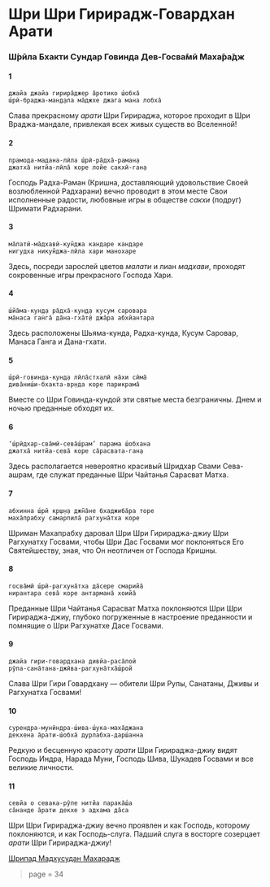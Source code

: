 # Шри Шри Гирирадж-Говардхан Арати

### Ш́рӣла Бхакти Сундар Говинда Дев-Госва̄мӣ Маха̄ра̄дж

#### 1

    джайа джайа гирира̄джер а̄ротико ш́обха̄
    ш́рӣ-браджа-ман̣д̣ала ма̄джхе джага мана лобха̄

Слава прекрасному *арати* Шри Гирираджа, которое проходит в Шри Враджа-мандале, привлекая всех живых существ во Вселенной!

#### 2

    прамода-мадана-лӣла ш́рӣ-ра̄дха̄-раман̣а
    джатха̄ нитйа-лӣла̄ коре лойе сакхӣ-ган̣а

Господь Радха-Раман (Кришна, доставляющий удовольствие Своей возлюбленной Радхарани) вечно проводит в этом месте Свои исполненные радости, любовные игры в обществе *сакхи* (подруг) Шримати Радхарани.

#### 3

    ма̄латӣ-ма̄дхавӣ-кун̃джа кандаре кандаре
    нигудха никун̃джа-лӣла хари манохаре

Здесь, посреди зарослей цветов *малати* и лиан *мадхави*, проходят сокровенные игры прекрасного Господа Хари.

#### 4

    ш́йа̄ма-кун̣д̣а ра̄дха̄-кун̣д̣а кусум саровара
    ма̄наса ган̇га̄ да̄на-гха̄т̣ӣ джа̄ра абхйантара

Здесь расположены Шьяма-кунда, Радха-кунда, Кусум Саровар, Манаса Ганга и Дана-гхати.

#### 5

    ш́рӣ-говинда-кун̣д̣а лӣла̄стхалӣ на̄хи сӣма̄
    дива̄ниш́и-бхакта-вр̣нда коре парикрама̄

Вместе со Шри Говинда-кундой эти святые места безграничны. Днем и ночью преданные обходят их.

#### 6

    ‘ш́рӣдхар-сва̄мӣ-сева̄ш́рам’ парама ш́обхана
    джатха̄ нитйа-сева̄ коре са̄расвата-ган̣а

Здесь располагается невероятно красивый Шридхар Свами Сева-ашрам, где служат преданные Шри Чайтанья Сарасват Матха.

#### 7

    абхинна ш́рӣ кр̣ш̣н̣а джн̃а̄не бхаджиба̄ра торе
    маха̄прабху самарпила̄ рагхуна̄тха коре

Шриман Махапрабху даровал Шри Шри Гирираджа-джиу Шри Рагхунатху Госвами, чтобы Шри Дас Госвами мог поклоняться Его Святейшеству, зная, что Он неотличен от Господа Кришны.

#### 8

    госва̄мӣ ш́рӣ-рагхуна̄тха да̄сере смарийа̄
    нирантара сева̄ коре антармана̄ хоийа̄

Преданные Шри Чайтанья Сарасват Матха поклоняются Шри Шри Гирираджа-джиу, глубоко погруженные в настроение преданности и помнящие о Шри Рагхунатхе Дасе Госвами.

#### 9

    джайа гири-говардхана дивйа-раса̄лой
    рӯпа-сана̄тана-джӣва-рагхуна̄тха̄ш́рой

Слава Шри Гири Говардхану — обители Шри Рупы, Санатаны, Дживы и Рагхунатха Госвами!

#### 10

    сурендра-мунӣндра-ш́ива-ш́ука-маха̄джана
    декхена а̄рати-ш́обха̄ дурлабха-дарш́анна

Редкую и бесценную красоту *арати* Шри Гирираджа-джиу видят Господь Индра, Нарада Муни, Господь Шива, Шукадев Госвами и все великие личности.

#### 11

    севйа о севака-рӯпе нитйа парака̄ш́а
    са̄нанде а̄рати декхе э адхама да̄са

Шри Шри Гирираджа-джиу вечно проявлен и как Господь, которому поклоняются, и как Господь-слуга. Падший слуга в восторге созерцает *арати* Шри Гирираджа-джиу!

[Шрипад Мадхусудан Махарадж](https://soundcloud.com/bharatimaharaj/madhusudan-maharaj-day-programm-kisel)


> page = 34
